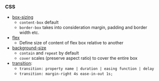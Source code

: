 ### CSS
- [box-sizing](https://developer.mozilla.org/en-US/docs/Web/CSS/box-sizing)
    - `content-box` default
    - `border-box` takes into consideration margin, padding and border width etc.
- [flex](https://developer.mozilla.org/en-US/docs/Web/CSS/flex)
    - Define size of content of flex box relative to another
- [background-size](https://developer.mozilla.org/en-US/docs/Web/CSS/background-size)
    - `contain` and `repeat` by default
    - `cover` scales (preserve aspect ratio) to cover the entire box
- [transition](https://developer.mozilla.org/en-US/docs/Web/CSS/transition): 
    - `transition: property name | duration | easing function | delay` 
    - `transition: margin-right 4s ease-in-out 1s;`

